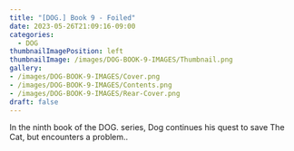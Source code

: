 ```yaml
---
title: "[DOG.] Book 9 - Foiled"
date: 2023-05-26T21:09:16-09:00
categories:
  - DOG
thumbnailImagePosition: left
thumbnailImage: /images/DOG-BOOK-9-IMAGES/Thumbnail.png
gallery: 
- /images/DOG-BOOK-9-IMAGES/Cover.png
- /images/DOG-BOOK-9-IMAGES/Contents.png
- /images/DOG-BOOK-9-IMAGES/Rear-Cover.png
draft: false
---
```

In the ninth book of the DOG. series, Dog continues his quest to save The Cat, but encounters a problem..